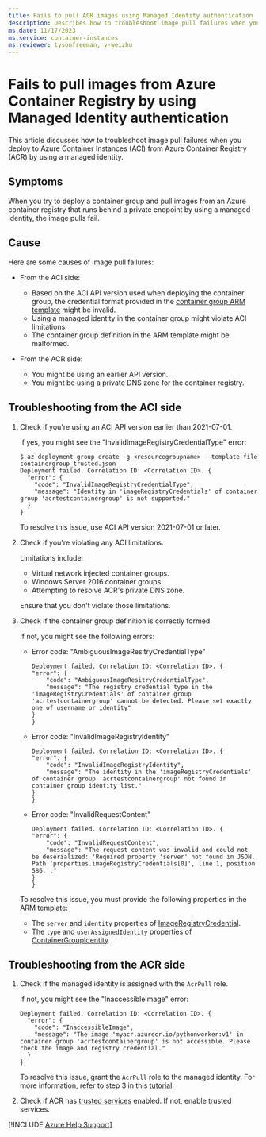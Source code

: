 ```yaml
---
title: Fails to pull ACR images using Managed Identity authentication
description: Describes how to troubleshoot image pull failures when you deploy to Azure Container Instances (ACI) from Azure Container Registry (ACR) by using a managed identity.
ms.date: 11/17/2023
ms.service: container-instances
ms.reviewer: tysonfreeman, v-weizhu
---
```


# Fails to pull images from Azure Container Registry by using Managed Identity authentication

This article discusses how to troubleshoot image pull failures when you deploy to Azure Container Instances (ACI) from Azure Container Registry (ACR) by using a managed identity.

## Symptoms

When you try to deploy a container group and pull images from an Azure container registry that runs behind a private endpoint by using a managed identity, the image pulls fail.

## Cause

Here are some causes of image pull failures:

- From the ACI side:

  - Based on the ACI API version used when deploying the container group, the credential format provided in the [container group ARM template](/azure/templates/microsoft.containerinstance/containergroups?pivots=deployment-language-arm-template) might be invalid.
  - Using a managed identity in the container group might violate ACI limitations.
  - The container group definition in the ARM template might be malformed.

- From the ACR side:

  - You might be using an earlier API version.
  - You might be using a private DNS zone for the container registry.

## Troubleshooting from the ACI side

1. Check if you're using an ACI API version earlier than 2021-07-01.

    If yes, you might see the "InvalidImageRegistryCredentialType" error:

    ```azurecli
    $ az deployment group create -g <resourcegroupname> --template-file containergroup_trusted.json 
    Deployment failed. Correlation ID: <Correlation ID>. { 
      "error": { 
        "code": "InvalidImageRegistryCredentialType", 
        "message": "Identity in 'imageRegistryCredentials' of container group 'acrtestcontainergroup' is not supported." 
      } 
    } 
    ```

    To resolve this issue, use ACI API version 2021-07-01 or later.

2. Check if you're violating any ACI limitations.

    Limitations include:

    - Virtual network injected container groups.
    - Windows Server 2016 container groups.
    - Attempting to resolve ACR's private DNS zone.

    Ensure that you don't violate those limitations.
  
3. Check if the container group definition is correctly formed.

    If not, you might see the following errors:

    - Error code: "AmbiguousImageResitryCredentialType"

        ```output
        Deployment failed. Correlation ID: <Correlation ID>. { 
        "error": { 
            "code": "AmbiguousImageResitryCredentialType", 
            "message": "The registry credential type in the 'imageRegistryCredentials' of container group 'acrtestcontainergroup' cannot be detected. Please set exactly one of username or identity" 
        } 
        } 
        ```

    - Error code: "InvalidImageRegistryIdentity"

        ```output
        Deployment failed. Correlation ID: <Correlation ID>. { 
        "error": { 
            "code": "InvalidImageRegistryIdentity", 
            "message": "The identity in the 'imageRegistryCredentials' of container group 'acrtestcontainergroup' not found in container group identity list." 
        } 
        } 
        ```

    - Error code: "InvalidRequestContent"

        ```outout
        Deployment failed. Correlation ID: <Correlation ID>. { 
        "error": { 
            "code": "InvalidRequestContent", 
            "message": "The request content was invalid and could not be deserialized: 'Required property 'server' not found in JSON. Path 'properties.imageRegistryCredentials[0]', line 1, position 586.'." 
        } 
        }
        ```

    To resolve this issue, you must provide the following properties in the ARM template:

    - The `server` and `identity` properties of [ImageRegistryCredential](/rest/api/container-instances/container-groups/create-or-update#imageregistrycredential).
    - The `type` and `userAssignedIdentity` properties of [ContainerGroupIdentity](/rest/api/container-instances/container-groups/create-or-update#containergroupidentity).

## Troubleshooting from the ACR side

1. Check if the managed identity is assigned with the `AcrPull` role.

    If not, you might see the "InaccessibleImage" error:

    ```output
    Deployment failed. Correlation ID: <Correlation ID>. { 
      "error": { 
        "code": "InaccessibleImage", 
        "message": "The image 'myacr.azurecr.io/pythonworker:v1' in container group 'acrtestcontainergroup' is not accessible. Please check the image and registry credential." 
      } 
    } 
    ```

    To resolve this issue, grant the `AcrPull` role to the managed identity. For more information, refer to step 3 in this [tutorial](https://learn.microsoft.com/azure/container-registry/container-registry-tasks-authentication-managed-identity#3-grant-the-identity-permissions-to-access-other-azure-resources).

2. Check if ACR has [trusted services](/azure/container-registry/allow-access-trusted-services) enabled. If not, enable trusted services.

[!INCLUDE [Azure Help Support](../../includes/azure-help-support.md)]
